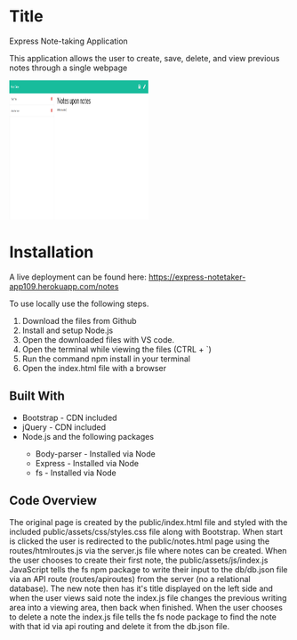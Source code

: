 # Title
<p>Express Note-taking Application</p>
<p>This application allows the user to create, save, delete, and view previous notes through a single webpage</p>
<a href="https://express-notetaker-app109.herokuapp.com/notes"><img src="public/notes.PNG" height="250px" width="250px"/> </a>

# Installation
<p>A live deployment can be found here: <a href="https://express-notetaker-app109.herokuapp.com/notes">https://express-notetaker-app109.herokuapp.com/notes</a></p>
<p>To use locally use the following steps.</p>
<ol>
    <li>Download the files from Github</li>
    <li>Install and setup Node.js</li>
    <li>Open the downloaded files with VS code.</li>
    <li>Open the terminal while viewing the files (CTRL + `)</li>
    <li>Run the command npm install in your terminal</li>
    <li>Open the index.html file with a browser</li>
</ol>

## Built With
<ul>
<li>Bootstrap - CDN included</li>
<li>jQuery - CDN included</li>
<li>Node.js and the following packages</li>
<ul>
<li>Body-parser - Installed via Node</li>
<li>Express - Installed via Node</li>
<li>fs - Installed via Node</li>
</ul>
</ul>

## Code Overview
<p>The original page is created by the public/index.html file and styled with the included public/assets/css/styles.css file along with Bootstrap. When start is clicked the user is redirected to the public/notes.html page using the routes/htmlroutes.js via the server.js file where notes can be created. When the user chooses to create their first note, the public/assets/js/index.js JavaScript tells the fs npm package to write their input to the db/db.json file via an API route (routes/apiroutes) from the server (no a relational database). The new note then has it's title displayed on the left side and when the user views said note the index.js file changes the previous writing area into a viewing area, then back when finished. When the user chooses to delete a note the index.js file tells the fs node package to find the note with that id via api routing and delete it from the db.json file.</p>
